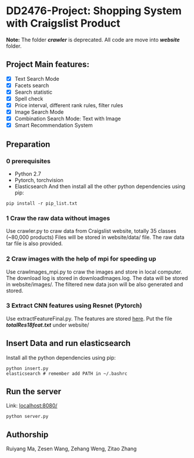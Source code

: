 # DD2476-Project: Shopping System with Craigslist Product

**Note:** The folder ***crawler*** is deprecated. All code are move into ***website*** folder.

## Project Main features:
- [x] Text Search Mode
- [x] Facets search
- [x] Search statistic
- [x] Spell check
- [x] Price interval, different rank rules, filter rules
- [x] Image Search Mode
- [x] Combination Search Mode: Text with Image
- [x] Smart Recommendation System

## Preparation

### 0 prerequisites
* Python 2.7
* Pytorch, torchvision
* Elasticsearch
And then install all the other python dependencies using pip:
```
pip install -r pip_list.txt
```

### 1 Craw the raw data without images

Use crawler.py to craw data from Craigslist website, totally 35 classes (~80,000 products) Files will be stored in website/data/ file. The raw data tar file is also provided.

### 2 Craw images with the help of mpi for speeding up
Use crawImages_mpi.py to craw the images and store in local computer. The download log is stored in downloadImages.log. The data will be stored in website/images/. The filtered new data json will be also generated and stored.

### 3 Extract CNN features using Resnet (Pytorch)
Use extractFeatureFinal.py. The features are stored [here](https://drive.google.com/file/d/1vHil721YsCCNFH7s7qPFcFGmmbvflCpk/view?usp=sharing). Put the file ***totalRes18feat.txt*** under website/

## Insert Data and run elasticsearch
Install all the python dependencies using pip:
```
python insert.py
elasticsearch # remember add PATH in ~/.bashrc
```

## Run the server
Link: [localhost:8080/](localhost:8080/)
```
python server.py
```

## Authorship

Ruiyang Ma, Zesen Wang, Zehang Weng, Zitao Zhang
